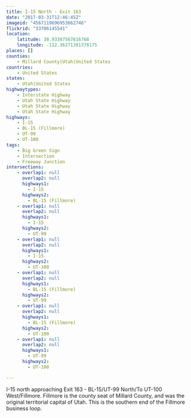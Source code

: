 ```yaml
---
title: I-15 North - Exit 163
date: "2017-03-31T12:46:45Z"
imageid: "4567119696953662746"
flickrid: "33706145541"
location:
    latitude: 38.93387567616768
    longitude: -112.36271381378175
places: []
counties:
    - Millard County|Utah|United States
countries:
    - United States
states:
    - Utah|United States
highwaytypes:
    - Interstate Highway
    - Utah State Highway
    - Utah State Highway
    - Utah State Highway
highways:
    - I-15
    - BL-15 (Fillmore)
    - UT-99
    - UT-100
tags:
    - Big Green Sign
    - Intersection
    - Freeway Junction
intersections:
    - overlap1: null
      overlap2: null
      highways1:
        - I-15
      highways2:
        - BL-15 (Fillmore)
    - overlap1: null
      overlap2: null
      highways1:
        - I-15
      highways2:
        - UT-99
    - overlap1: null
      overlap2: null
      highways1:
        - I-15
      highways2:
        - UT-100
    - overlap1: null
      overlap2: null
      highways1:
        - BL-15 (Fillmore)
      highways2:
        - UT-99
    - overlap1: null
      overlap2: null
      highways1:
        - BL-15 (Fillmore)
      highways2:
        - UT-100
    - overlap1: null
      overlap2: null
      highways1:
        - UT-99
      highways2:
        - UT-100

---
```

I-15 north approaching Exit 163 - BL-15/UT-99 North/To UT-100 West/Fillmore.  Fillmore is the county seat of Millard County, and was the original territorial capital of Utah.  This is the southern end of the Fillmore business loop. 